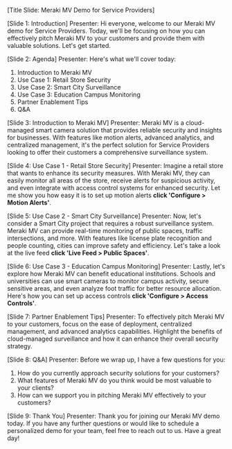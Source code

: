 [Title Slide: Meraki MV Demo for Service Providers]

[Slide 1: Introduction]
Presenter: Hi everyone, welcome to our Meraki MV demo for Service Providers. Today, we'll be focusing on how you can effectively pitch Meraki MV to your customers and provide them with valuable solutions. Let's get started.

[Slide 2: Agenda]
Presenter: Here's what we'll cover today:
1. Introduction to Meraki MV
2. Use Case 1: Retail Store Security
3. Use Case 2: Smart City Surveillance
4. Use Case 3: Education Campus Monitoring
5. Partner Enablement Tips
6. Q&A

[Slide 3: Introduction to Meraki MV]
Presenter: Meraki MV is a cloud-managed smart camera solution that provides reliable security and insights for businesses. With features like motion alerts, advanced analytics, and centralized management, it's the perfect solution for Service Providers looking to offer their customers a comprehensive surveillance system.

[Slide 4: Use Case 1 - Retail Store Security]
Presenter: Imagine a retail store that wants to enhance its security measures. With Meraki MV, they can easily monitor all areas of the store, receive alerts for suspicious activity, and even integrate with access control systems for enhanced security. Let me show you how easy it is to set up motion alerts **click 'Configure > Motion Alerts'**.

[Slide 5: Use Case 2 - Smart City Surveillance]
Presenter: Now, let's consider a Smart City project that requires a robust surveillance system. Meraki MV can provide real-time monitoring of public spaces, traffic intersections, and more. With features like license plate recognition and people counting, cities can improve safety and efficiency. Let's take a look at the live feed **click 'Live Feed > Public Spaces'**.

[Slide 6: Use Case 3 - Education Campus Monitoring]
Presenter: Lastly, let's explore how Meraki MV can benefit educational institutions. Schools and universities can use smart cameras to monitor campus activity, secure sensitive areas, and even analyze foot traffic for better resource allocation. Here's how you can set up access controls **click 'Configure > Access Controls'**.

[Slide 7: Partner Enablement Tips]
Presenter: To effectively pitch Meraki MV to your customers, focus on the ease of deployment, centralized management, and advanced analytics capabilities. Highlight the benefits of cloud-managed surveillance and how it can enhance their overall security strategy.

[Slide 8: Q&A]
Presenter: Before we wrap up, I have a few questions for you:
1. How do you currently approach security solutions for your customers?
2. What features of Meraki MV do you think would be most valuable to your clients?
3. How can we support you in pitching Meraki MV effectively to your customers?

[Slide 9: Thank You]
Presenter: Thank you for joining our Meraki MV demo today. If you have any further questions or would like to schedule a personalized demo for your team, feel free to reach out to us. Have a great day!